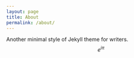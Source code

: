 ```yaml
---
layout: page
title: About
permalink: /about/
---
```


Another minimal style of Jekyll theme for writers. $$e^{i\pi}$$
